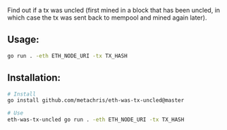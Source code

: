 Find out if a tx was uncled (first mined in a block that has been uncled, in which case the tx was sent back to mempool and mined again later).

## Usage:

```bash
go run . -eth ETH_NODE_URI -tx TX_HASH
```

## Installation:

```bash
# Install
go install github.com/metachris/eth-was-tx-uncled@master

# Use
eth-was-tx-uncled go run . -eth ETH_NODE_URI -tx TX_HASH
```

